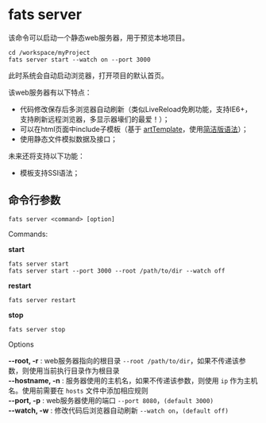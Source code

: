 # fats server

该命令可以启动一个静态web服务器，用于预览本地项目。

	cd /workspace/myProject    
	fats server start --watch on --port 3000

此时系统会自动启动浏览器，打开项目的默认首页。


该web服务器有以下特点：

* 代码修改保存后多浏览器自动刷新（类似LiveReload免刷功能，支持IE6+，支持刷新远程浏览器，多显示器壕们的最爱！）；
* 可以在html页面中include子模板（基于 [artTemplate](https://github.com/aui/artTemplate)，使用[简洁版语法](https://github.com/aui/artTemplate/wiki/syntax:simple)）；
* 使用静态文件模拟数据及接口；

未来还将支持以下功能：

* 模板支持SSI语法；


## 命令行参数

	fats server <command> [option]

Commands:
	
**start**  

	fats server start
	fats server start --port 3000 --root /path/to/dir --watch off

**restart**  

	fats server restart

**stop**  

	fats server stop

Options

**--root, -r**  : web服务器指向的根目录 `--root /path/to/dir`，如果不传递该参数，则使用当前执行目录作为根目录  
**--hostname, -n**  : 服务器使用的主机名，如果不传递该参数，则使用 `ip` 作为主机名。使用前需要在 `hosts` 文件中添加相应规则   
**--port, -p**  : web服务器使用的端口 `--port 8080`，`(default 3000)`   
**--watch, -w**  : 修改代码后浏览器自动刷新 `--watch on`，`(default off)`

